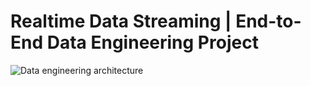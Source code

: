 # Realtime Data Streaming | End-to-End Data Engineering Project


![Data engineering architecture](https://github.com/chachestriki/data-engineering/assets/56995207/567ff732-6337-4b8a-a34b-c526aaf606bb)
